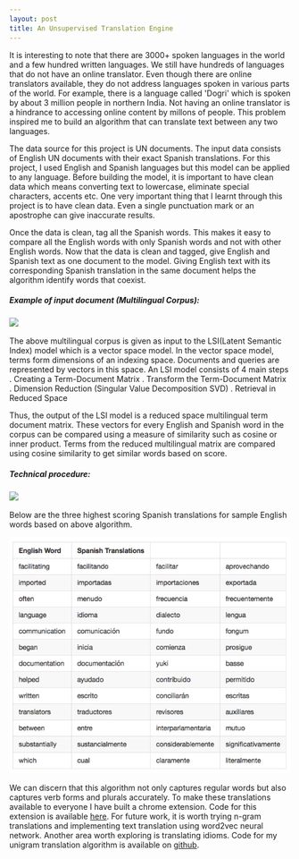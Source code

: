 ```yaml
---
layout: post
title: An Unsupervised Translation Engine
---
```


It is interesting to note that there are 3000+ spoken languages in the world and a few hundred written languages. We still have hundreds of languages that do not have an online translator. Even though there are online translators available, they do not address languages spoken in various parts of the world. For example, there is a language called 'Dogri' which is spoken by about 3 million people in northern India. Not having an online translator is a hindrance to accessing online content by millons of people. This problem inspired me to build an algorithm that can translate text between any two languages. 

The data source for this project is UN documents. The input data consists of English UN documents with their exact Spanish translations. For this project, I used English and Spanish languages but this model can be applied to any language. Before building the model, it is important to have clean data which means converting text to lowercase, eliminate special characters, accents etc. One very important thing that I learnt through this project is to have clean data. Even a single punctuation mark or an apostrophe can give inaccurate results. 

Once the data is clean, tag all the Spanish words. This makes it easy to compare all the English words with only Spanish words and not with other English words. Now that the data is clean and tagged, give English and Spanish text as one document to the model. Giving English text with its corresponding Spanish translation in the same document helps the algorithm identify words that coexist.

##### Example of input document (Multilingual Corpus):
![](/images/Example_of_input_doc.png)

The above multilingual corpus is given as input to the LSI(Latent Semantic Index) model which is a vector space model. In the vector space model, terms form dimensions of an indexing space. Documents and queries are represented by vectors in this space. An LSI model consists of 4 main steps 
. Creating a Term-Document Matrix
. Transform the Term-Document Matrix
. Dimension Reduction (Singular Value Decomposition SVD)
. Retrieval in Reduced Space

Thus, the output of the LSI model is a reduced space multilingual term document matrix. These vectors for every English and Spanish word in the corpus can be compared using a measure of similarity such as cosine or inner product. Terms from the reduced multilingual matrix are compared using cosine similarity to get similar words based on score. 

##### Technical procedure:
![](/images/LSI_Model_Procedure.png)

Below are the three highest scoring Spanish translations for sample English words based on above algorithm. 

![](/images/Translation_results_table.png)

We can discern that this algorithm not only captures regular words but also captures verb forms and plurals accurately. To make these translations available to everyone I have built a chrome extension. Code for this extension is available [here](https://github.com/shivaniRe/seekna-chrome-extension). For future work, it is worth trying n-gram translations and implementing text translation using word2vec neural network. Another area worth exploring is translating idioms. Code for my unigram translation algorithm is available on [github](https://github.com/shivaniRe/Text_translator).
